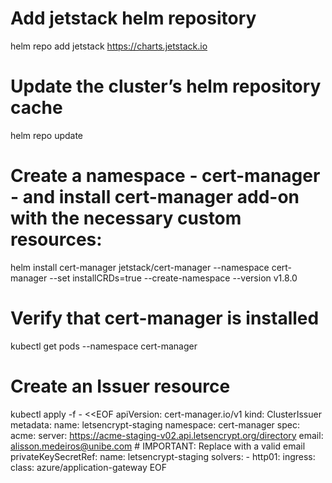 # Add jetstack helm repository
helm repo add jetstack https://charts.jetstack.io

# Update the cluster’s helm repository cache
helm repo update

# Create a namespace - cert-manager - and install cert-manager add-on with the necessary custom resources:
helm install cert-manager jetstack/cert-manager --namespace cert-manager --set installCRDs=true --create-namespace --version v1.8.0

# Verify that cert-manager is installed
kubectl get pods --namespace cert-manager

# Create an Issuer resource
kubectl apply -f - <<EOF
apiVersion: cert-manager.io/v1
kind: ClusterIssuer
metadata:
  name: letsencrypt-staging
  namespace: cert-manager
spec:
  acme:
    server: https://acme-staging-v02.api.letsencrypt.org/directory
    email: alisson.medeiros@unibe.com # IMPORTANT: Replace with a valid email
    privateKeySecretRef:
      name: letsencrypt-staging
    solvers:
    - http01:
        ingress:
          class: azure/application-gateway
EOF
